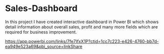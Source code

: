 # Sales-Dashboard
In this project I have created interactive dashboard in Power BI which shows detail information about overall sales, profit and many more fields which are required for business improvement. 

https://app.powerbi.com/links/7fe7IfxX1P?ctid=1cc7c223-e426-4760-bb7d-ea949e523a69&pbi_source=linkShare
